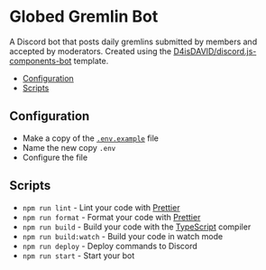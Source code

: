 # Globed Gremlin Bot

A Discord bot that posts daily gremlins submitted by members and accepted by moderators.
Created using the [D4isDAVID/discord.js-components-bot] template.

- [Configuration](#configuration)
- [Scripts](#scripts)

## Configuration

- Make a copy of the [`.env.example`](./.env.example) file
- Name the new copy `.env`
- Configure the file

## Scripts

- `npm run lint` - Lint your code with [Prettier]
- `npm run format` - Format your code with [Prettier]
- `npm run build` - Build your code with the [TypeScript] compiler
- `npm run build:watch` - Build your code in watch mode
- `npm run deploy` - Deploy commands to Discord
- `npm run start` - Start your bot

[d4isdavid/discord.js-components-bot]: https://github.com/D4isDAVID/discord.js-components-bot
[prettier]: https://prettier.io
[typescript]: https://typescriptlang.org

